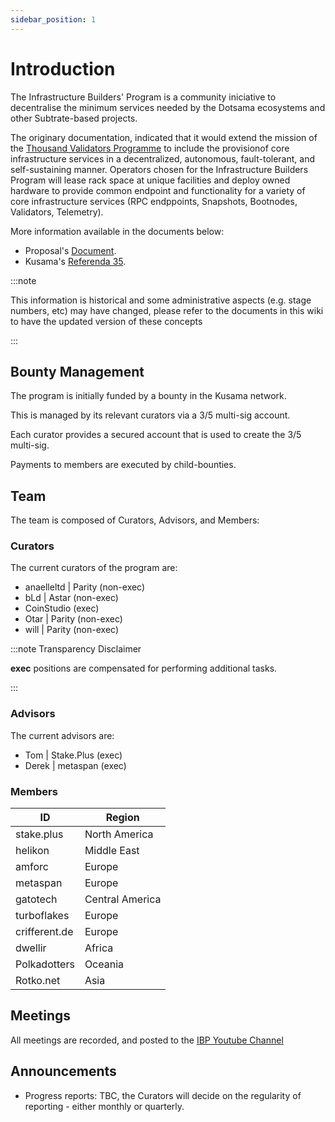 ```yaml
---
sidebar_position: 1
---
```


# Introduction

The Infrastructure Builders' Program is a community iniciative to decentralise the minimum services needed by the Dotsama ecosystems and other Subtrate-based projects.

The originary documentation, indicated that it would extend the mission of the [Thousand Validators Programme](https://wiki.polkadot.network/docs/thousand-validators) to include the provisionof core infrastructure services in a decentralized, autonomous, fault-tolerant, and self-sustaining manner. Operators chosen for the Infrastructure Builders Program will lease rack space at unique facilities and deploy owned hardware to provide common endpoint and functionality for a variety of core infrastructure services (RPC endppoints, Snapshots, Bootnodes, Validators, Telemetry). 

More information available in the documents below:

- Proposal's [Document](https://docs.google.com/document/d/16USQYVhlyAlrU829EUB2TRoqUC0nnfoS_uCdZ84HT8k).
- Kusama's [Referenda 35](https://kusama.polkassembly.io/referenda/35).

:::note

This information is historical and some administrative aspects (e.g. stage numbers, etc) may have changed, please refer to the documents in this wiki to have the updated version of these concepts

:::

## Bounty Management

The program is initially funded by a bounty in the Kusama network.

This is managed by its relevant curators via a 3/5 multi-sig account.

Each curator provides a secured account that is used to create the 3/5 multi-sig.

Payments to members are executed by child-bounties.

## Team

The team is composed of Curators, Advisors, and Members:

### Curators

The current curators of the program are:

- anaelleltd | Parity (non-exec)
- bLd | Astar (non-exec)
- CoinStudio (exec)
- Otar | Parity (non-exec)
- will | Parity (non-exec)

:::note Transparency Disclaimer

**exec** positions are compensated for performing additional tasks.

:::

### Advisors

The current advisors are:

- Tom | Stake.Plus (exec)
- Derek | metaspan (exec)

### Members

| ID            | Region          |
| ------------- | --------------- |
| stake.plus    | North America   |
| helikon       | Middle East     |
| amforc        | Europe          |
| metaspan      | Europe          |
| gatotech      | Central America |
| turboflakes   | Europe          |
| crifferent.de | Europe          |
| dwellir       | Africa          |
| Polkadotters  | Oceania         |
| Rotko.net     | Asia            |
## Meetings

All meetings are recorded, and posted to the [IBP Youtube Channel](https://www.youtube.com/@ibp.network)

## Announcements

- Progress reports: TBC, the Curators will decide on the regularity of reporting - either monthly or quarterly.
